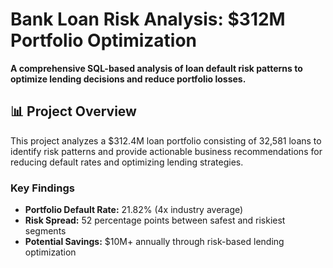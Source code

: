 # Bank Loan Risk Analysis: $312M Portfolio Optimization

**A comprehensive SQL-based analysis of loan default risk patterns to optimize lending decisions and reduce portfolio losses.**

## 📊 Project Overview

This project analyzes a $312.4M loan portfolio consisting of 32,581 loans to identify risk patterns and provide actionable business recommendations for reducing default rates and optimizing lending strategies.

### Key Findings
- **Portfolio Default Rate:** 21.82% (4x industry average)
- **Risk Spread:** 52 percentage points between safest and riskiest segments
- **Potential Savings:** $10M+ annually through risk-based lending optimization
